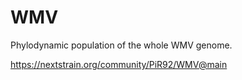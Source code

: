 # WMV

Phylodynamic population of the whole WMV genome.

https://nextstrain.org/community/PiR92/WMV@main
